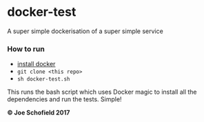 # docker-test
A super simple dockerisation of a super simple service

### How to run
* [install docker](https://docs.docker.com/engine/installation/)
* `git clone <this repo>`
* `sh docker-test.sh`

This runs the bash script which uses Docker magic to install all the dependencies and run the tests. Simple!

__© Joe Schofield 2017__
